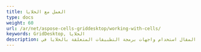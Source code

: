 ```yaml
---
title: العمل مع الخلايا
type: docs
weight: 60
url: /ar/net/aspose-cells-griddesktop/working-with-cells/
keywords: GridDesktop, الخلايا
description: يقدم هذا المقال استخدام واجهات برمجة التطبيقات المتعلقة بالخلايا في GridDesktop.
---
```



